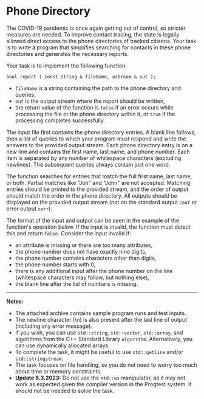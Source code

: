 <h1>Phone Directory</h1>

<td class="lrtbCell" colspan="3" align="left">
  <p>The COVID-19 pandemic is once again getting out of control, so stricter measures are needed. To improve contact tracing, the state is legally allowed direct access to the phone directories of tracked citizens. Your task is to write a program that simplifies searching for contacts in these phone directories and generates the necessary reports.</p>
  <p>Your task is to implement the following function:</p>
  <pre><code>bool report ( const string &amp; fileName, ostream &amp; out );</code></pre>
  <ul>
    <li><code>fileName</code> is a string containing the path to the phone directory and queries,</li>
    <li><code>out</code> is the output stream where the report should be written,</li>
    <li>the return value of the function is <code>false</code> if an error occurs while processing the file or the phone directory within it, or <code>true</code> if the processing completes successfully.</li>
  </ul>
  <p>The input file first contains the phone directory entries. A blank line follows, then a list of queries to which your program must respond and write the answers to the provided output stream. Each phone directory entry is on a new line and contains the first name, last name, and phone number. Each item is separated by any number of whitespace characters (excluding newlines). The subsequent queries always contain just one word.</p>
  <p>The function searches for entries that match the full first name, last name, or both. Partial matches like "Joh" and "John" are not accepted. Matching entries should be printed to the provided stream, and the order of output should match the order in the phone directory. All outputs should be displayed on the provided output stream (not on the standard output <code>cout</code> or error output <code>cerr</code>).</p>
  <p>The format of the input and output can be seen in the example of the function's operation below. If the input is invalid, the function must detect this and return <code>false</code>. Consider the input invalid if:</p>
  <ul>
    <li>an attribute is missing or there are too many attributes,</li>
    <li>the phone number does not have exactly nine digits,</li>
    <li>the phone number contains characters other than digits,</li>
    <li>the phone number starts with 0,</li>
    <li>there is any additional input after the phone number on the line (whitespace characters may follow, but nothing else),</li>
    <li>the blank line after the list of numbers is missing.</li>
  </ul>
  <hr />
  <p><strong>Notes:</strong>
  <ul>
    <li>The attached archive contains sample program runs and test inputs.</li>
    <li>The newline character (\n) is also present after the last line of output (including any error message).</li>
    <li>If you wish, you can use <code>std::string</code>, <code>std::vector</code>, <code>std::array</code>, and algorithms from the C++ Standard Library <code>algorithm</code>. Alternatively, you can use dynamically allocated arrays.</li>
    <li>To complete the task, it might be useful to use <code>std::getline</code> and/or <code>std::stringstream</code>.</li>
    <li>The task focuses on file handling, so you do not need to worry too much about time or memory constraints.</li>
    <li><strong>Update 8.3.2023:</strong> Do not use the <code>std::ws</code> manipulator, as it may not work as expected given the compiler version in the Progtest system. It should not be needed to solve the task.</li>
  </ul>
  </p>
</td>